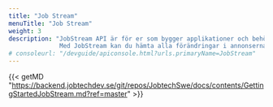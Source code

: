 ```yaml
---
title: "Job Stream"
menuTitle: "Job Stream"
weight: 3
description: "JobStream API är för er som bygger applikationer och behöver förvara alla annonser lokalt.
              Med JobStream kan du hämta alla förändringar i annonserna en gång/minut. Nya, borttagna eller uppdaterade annonser"
# consoleurl: "/devguide/apiconsole.html?urls.primaryName=JobStream"
---
```


{{< getMD "https://backend.jobtechdev.se/git/repos/JobtechSwe/docs/contents/GettingStartedJobStream.md?ref=master" >}}